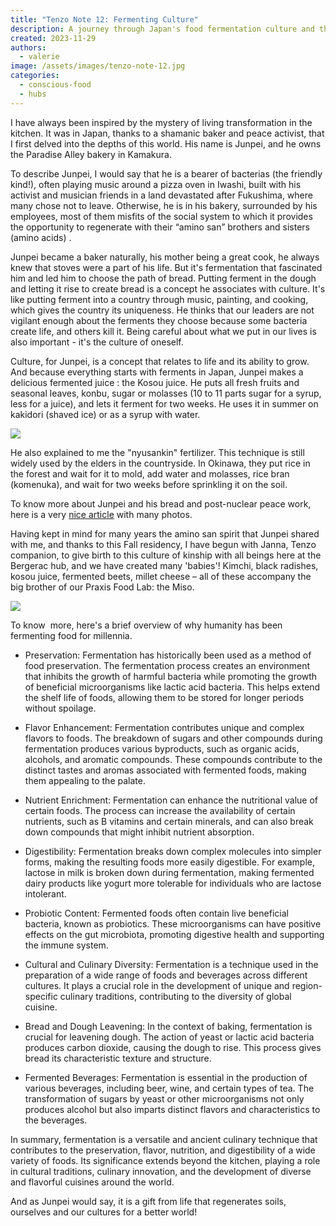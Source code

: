 ```yaml
---
title: "Tenzo Note 12: Fermenting Culture"
description: A journey through Japan's food fermentation culture and the value these culinary techniques bring to our lives.
created: 2023-11-29
authors:
  - valerie
image: /assets/images/tenzo-note-12.jpg
categories:
  - conscious-food
  - hubs
---
```

I have always been inspired by the mystery of living transformation in the kitchen. It was in Japan, thanks to a shamanic baker and peace activist, that I first delved into the depths of this world. His name is Junpei, and he owns the Paradise Alley bakery in Kamakura.

To describe Junpei, I would say that he is a bearer of bacterias (the friendly kind!), often playing music around a pizza oven in Iwashi, built with his activist and musician friends in a land devastated after Fukushima, where many chose not to leave. Otherwise, he is in his bakery, surrounded by his employees, most of them misfits of the social system to which it provides the opportunity to regenerate with their “amino san” brothers and sisters (amino acids) .

Junpei became a baker naturally, his mother being a great cook, he always knew that stoves were a part of his life. But it's fermentation that fascinated him and led him to choose the path of bread. Putting ferment in the dough and letting it rise to create bread is a concept he associates with culture. It's like putting ferment into a country through music, painting, and cooking, which gives the country its uniqueness. He thinks that our leaders are not vigilant enough about the ferments they choose because some bacteria create life, and others kill it. Being careful about what we put in our lives is also important - it's the culture of oneself.

Culture, for Junpei, is a concept that relates to life and its ability to grow. And because everything starts with ferments in Japan, Junpei makes a delicious fermented juice : the Kosou juice. He puts all fresh fruits and seasonal leaves, konbu, sugar or molasses (10 to 11 parts sugar for a syrup, less for a juice), and lets it ferment for two weeks. He uses it in summer on kakidori (shaved ice) or as a syrup with water.

![](https://lh7-us.googleusercontent.com/ZQLQHeB7gHGwpEj9nfygyMxsJV1n3gZqzV0iB-GBQSvB3DsXYd_-IxXr64iihhgrAkvRAK6Nko8su2XZfJujFVmXT2SijPLxVTD--xSysdFSVxhNfcyQlnT9uibtZHxbagL1XXGsMcS4d-M6uQsMmFE)

He also explained to me the "nyusankin" fertilizer. This technique is still widely used by the elders in the countryside. In Okinawa, they put rice in the forest and wait for it to mold, add water and molasses, rice bran (komenuka), and wait for two weeks before sprinkling it on the soil. 

To know more about Junpei and his bread and post-nuclear peace work, here is a very [nice article](https://saladforpresident.com/blog/paradise-alley-so-much-more-than-bread/) with many photos. 

Having kept in mind for many years the amino san spirit that Junpei shared with me, and thanks to this Fall residency, I have begun with Janna, Tenzo companion, to give birth to this culture of kinship with all beings here at the Bergerac hub, and we have created many 'babies'! Kimchi, black radishes, kosou juice, fermented beets, millet cheese – all of these accompany the big brother of our Praxis Food Lab: the Miso.

![](https://lh7-us.googleusercontent.com/5BE3yniFqgLSVoNn85bmjeW2Yy9nw-PNtcCN_drDSAiIhpFOrKMnzfhNH7VQqxAcalxIZmYUu7_oBEIHLHGnZGFwUIsh5b9kE5Kmau3IF10p4mDNqUakiRa9mLrY4vRonJAhvjMnoJ5uPhlZ_SQARfk)

To know  more, here's a brief overview of why humanity has been fermenting food for millennia.

- Preservation: Fermentation has historically been used as a method of food preservation. The fermentation process creates an environment that inhibits the growth of harmful bacteria while promoting the growth of beneficial microorganisms like lactic acid bacteria. This helps extend the shelf life of foods, allowing them to be stored for longer periods without spoilage.

- Flavor Enhancement: Fermentation contributes unique and complex flavors to foods. The breakdown of sugars and other compounds during fermentation produces various byproducts, such as organic acids, alcohols, and aromatic compounds. These compounds contribute to the distinct tastes and aromas associated with fermented foods, making them appealing to the palate.

- Nutrient Enrichment: Fermentation can enhance the nutritional value of certain foods. The process can increase the availability of certain nutrients, such as B vitamins and certain minerals, and can also break down compounds that might inhibit nutrient absorption.

- Digestibility: Fermentation breaks down complex molecules into simpler forms, making the resulting foods more easily digestible. For example, lactose in milk is broken down during fermentation, making fermented dairy products like yogurt more tolerable for individuals who are lactose intolerant.

- Probiotic Content: Fermented foods often contain live beneficial bacteria, known as probiotics. These microorganisms can have positive effects on the gut microbiota, promoting digestive health and supporting the immune system.

- Cultural and Culinary Diversity: Fermentation is a technique used in the preparation of a wide range of foods and beverages across different cultures. It plays a crucial role in the development of unique and region-specific culinary traditions, contributing to the diversity of global cuisine.

- Bread and Dough Leavening: In the context of baking, fermentation is crucial for leavening dough. The action of yeast or lactic acid bacteria produces carbon dioxide, causing the dough to rise. This process gives bread its characteristic texture and structure.
 
- Fermented Beverages: Fermentation is essential in the production of various beverages, including beer, wine, and certain types of tea. The transformation of sugars by yeast or other microorganisms not only produces alcohol but also imparts distinct flavors and characteristics to the beverages.

In summary, fermentation is a versatile and ancient culinary technique that contributes to the preservation, flavor, nutrition, and digestibility of a wide variety of foods. Its significance extends beyond the kitchen, playing a role in cultural traditions, culinary innovation, and the development of diverse and flavorful cuisines around the world.

And as Junpei would say, it is a gift from life that regenerates soils, ourselves and our cultures for a better world!